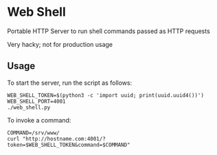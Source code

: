 # Web Shell

Portable HTTP Server to run shell commands passed as HTTP requests

Very hacky; not for production usage

## Usage
To start the server, run the script as follows:

    WEB_SHELL_TOKEN=$(python3 -c 'import uuid; print(uuid.uuid4())')
    WEB_SHELL_PORT=4001
    ./web_shell.py

To invoke a command:

    COMMAND=/srv/www/
    curl "http://hostname.com:4001/?token=$WEB_SHELL_TOKEN&command=$COMMAND"

